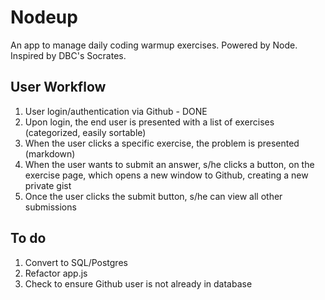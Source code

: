 # Nodeup

An app to manage daily coding warmup exercises. Powered by Node. Inspired by DBC's Socrates.

## User Workflow

1. User login/authentication via Github - DONE
1. Upon login, the end user is presented with a list of exercises (categorized, easily sortable)
1. When the user clicks a specific exercise, the problem is presented (markdown)
1. When the user wants to submit an answer, s/he clicks a button, on the exercise page, which opens a new window to Github, creating a new private gist
1. Once the user clicks the submit button, s/he can view all other submissions

## To do

1. Convert to SQL/Postgres
1. Refactor app.js
1. Check to ensure Github user is not already in database